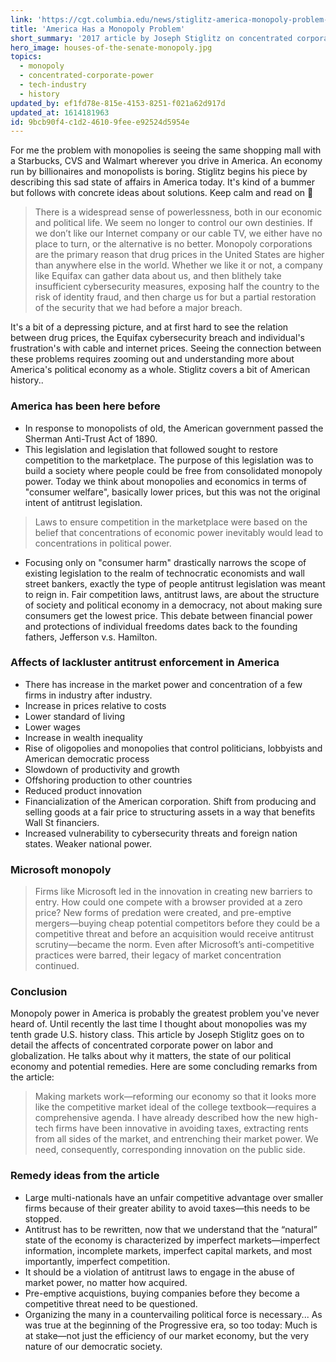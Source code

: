 ```yaml
---
link: 'https://cgt.columbia.edu/news/stiglitz-america-monopoly-problem-huge/'
title: 'America Has a Monopoly Problem'
short_summary: '2017 article by Joseph Stiglitz on concentrated corporate power in America'
hero_image: houses-of-the-senate-monopoly.jpg
topics:
  - monopoly
  - concentrated-corporate-power
  - tech-industry
  - history
updated_by: ef1fd78e-815e-4153-8251-f021a62d917d
updated_at: 1614181963
id: 9bcb90f4-c1d2-4610-9fee-e92524d5954e
---
```

For me the problem with monopolies is seeing the same shopping mall with a Starbucks, CVS and Walmart wherever you drive in America. An economy run by billionaires and monopolists is boring. Stiglitz begins his piece by describing this sad state of affairs in America today. It's kind of a bummer but follows with concrete ideas about solutions. Keep calm and read on 🤙

> There is a widespread sense of powerlessness, both in our economic and political life. We seem no longer to control our own destinies. If we don’t like our Internet company or our cable TV, we either have no place to turn, or the alternative is no better. Monopoly corporations are the primary reason that drug prices in the United States are higher than anywhere else in the world. Whether we like it or not, a company like Equifax can gather data about us, and then blithely take insufficient cybersecurity measures, exposing half the country to the risk of identity fraud, and then charge us for but a partial restoration of the security that we had before a major breach.

It's a bit of a depressing picture, and at first hard to see the relation between drug prices, the Equifax cybersecurity breach and individual's frustration's with cable and internet prices. Seeing the connection between these problems requires zooming out and understanding more about America's political economy as a whole. Stiglitz covers a bit of American history..


### America has been here before

- In response to monopolists of old, the American government passed the Sherman Anti-Trust Act of 1890.
- This legislation and legislation that followed sought to restore competition to the marketplace. The purpose of this legislation was to build a society where people could be free from consolidated monopoly power. Today we think about monopolies and economics in terms of "consumer welfare", basically lower prices, but this was not the original intent of antitrust legislation.

>  Laws to ensure competition in the marketplace were based on the belief that concentrations of economic power inevitably would lead to concentrations in political power.

- Focusing only on "consumer harm" drastically narrows the scope of existing legislation to the realm of technocratic economists and wall street bankers, exactly the type of people antitrust legislation was meant to reign in. Fair competition laws, antitrust laws, are about the structure of society and political economy in a democracy, not about making sure consumers get the lowest price. This debate between financial power and protections of individual freedoms dates back to the founding fathers, Jefferson v.s. Hamilton.

### Affects of lackluster antitrust enforcement in America

- There has increase in the market power and concentration of a few firms in industry after industry.
- Increase in prices relative to costs
- Lower standard of living
- Lower wages
- Increase in wealth inequality
- Rise of oligopolies and monopolies that control politicians, lobbyists and American democratic process
- Slowdown of productivity and growth
- Offshoring production to other countries
- Reduced product innovation
- Financialization of the American corporation. Shift from producing and selling goods at a fair price to structuring assets in a way that benefits Wall St financiers.
- Increased vulnerability to cybersecurity threats and foreign nation states. Weaker national power.

### Microsoft monopoly

> Firms like Microsoft led in the innovation in creating new barriers to entry. How could one compete with a browser provided at a zero price? New forms of predation were created, and pre-emptive mergers—buying cheap potential competitors before they could be a competitive threat and before an acquisition would receive antitrust scrutiny—became the norm. Even after Microsoft’s anti-competitive practices were barred, their legacy of market concentration continued.

### Conclusion

Monopoly power in America is probably the greatest problem you've never heard of. Until recently the last time I thought about monopolies was my tenth grade U.S. history class. This article by Joseph Stiglitz goes on to detail the affects of concentrated corporate power on labor and globalization. He talks about why it matters, the state of our political economy and potential remedies. Here are some concluding remarks from the article:

> Making markets work—reforming our economy so that it looks more like the competitive market ideal of the college textbook—requires a comprehensive agenda. I have already described how the new high-tech firms have been innovative in avoiding taxes, extracting rents from all sides of the market, and entrenching their market power. We need, consequently, corresponding innovation on the public side.

### Remedy ideas from the article

- Large multi-nationals have an unfair competitive advantage over smaller firms because of their greater ability to avoid taxes—this needs to be stopped.
- Antitrust has to be rewritten, now that we understand that the “natural” state of the economy is characterized by imperfect markets—imperfect information, incomplete markets, imperfect capital markets, and most importantly, imperfect competition.
- It should be a violation of antitrust laws to engage in the abuse of market power, no matter how acquired.
- Pre-emptive acquistions, buying companies before they become a competitive threat need to be questioned.
- Organizing the many in a countervailing political force is necessary... As was true at the beginning of the Progressive era, so too today: Much is at stake—not just the efficiency of our market economy, but the very nature of our democratic society.